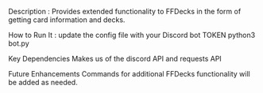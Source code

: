 Description :
Provides extended functionality to FFDecks in the form of getting card information and decks.

How to Run It :
update the config file with your Discord bot TOKEN
python3 bot.py

Key Dependencies
Makes us of the discord API and requests API

Future Enhancements
Commands for additional FFDecks functionality will be added as needed.